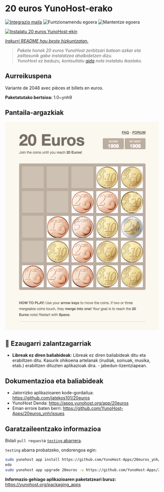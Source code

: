 <!--
Ohart ongi: README hau automatikoki sortu da <https://github.com/YunoHost/apps/tree/master/tools/readme_generator>ri esker
EZ editatu eskuz.
-->

# 20 euros YunoHost-erako

[![Integrazio maila](https://dash.yunohost.org/integration/20euros.svg)](https://ci-apps.yunohost.org/ci/apps/20euros/) ![Funtzionamendu egoera](https://ci-apps.yunohost.org/ci/badges/20euros.status.svg) ![Mantentze egoera](https://ci-apps.yunohost.org/ci/badges/20euros.maintain.svg)

[![Instalatu 20 euros YunoHost-ekin](https://install-app.yunohost.org/install-with-yunohost.svg)](https://install-app.yunohost.org/?app=20euros)

*[Irakurri README hau beste hizkuntzatan.](./ALL_README.md)*

> *Pakete honek 20 euros YunoHost zerbitzari batean azkar eta zailtasunik gabe instalatzea ahalbidetzen dizu.*  
> *YunoHost ez baduzu, kontsultatu [gida](https://yunohost.org/install) nola instalatu ikasteko.*

## Aurreikuspena

Variante de 2048 avec pièces et billets en euros.

**Paketatutako bertsioa:** 1.0~ynh9

## Pantaila-argazkiak

![20 euros(r)en pantaila-argazkia](./doc/screenshots/Screenshot-20euros.jpg)

## :red_circle: Ezaugarri zalantzagarriak

- **Libreak ez diren baliabideak**: Libreak ez diren baliabideak ditu eta erabiltzen ditu. Kasurik ohikoena artelanak (irudiak, soinuak, musika, etab.) erabiltzen dituzten aplikazioak dira. - jabedun-lizentziapean.

## Dokumentazioa eta baliabideak

- Jatorrizko aplikazioaren kode-gordailua: <https://github.com/jatekos101/20euros>
- YunoHost Denda: <https://apps.yunohost.org/app/20euros>
- Eman errore baten berri: <https://github.com/YunoHost-Apps/20euros_ynh/issues>

## Garatzaileentzako informazioa

Bidali `pull request`a [`testing` abarrera](https://github.com/YunoHost-Apps/20euros_ynh/tree/testing).

`testing` abarra probatzeko, ondorengoa egin:

```bash
sudo yunohost app install https://github.com/YunoHost-Apps/20euros_ynh/tree/testing --debug
edo
sudo yunohost app upgrade 20euros -u https://github.com/YunoHost-Apps/20euros_ynh/tree/testing --debug
```

**Informazio gehiago aplikazioaren paketatzeari buruz:** <https://yunohost.org/packaging_apps>
